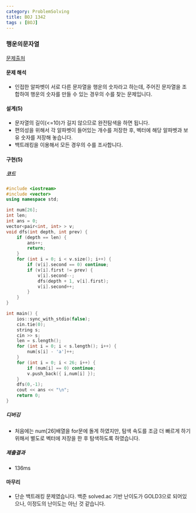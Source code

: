 ```yaml
---
category: ProblemSolving
title: BOJ 1342
tags : [BOJ]
---
```

### 행운의문자열
[문제출처](https://www.acmicpc.net/problem/1342)

#### 문제 해석
 - 인접한 알파벳이 서로 다른 문자열을 행운의 숫자라고 하는데, 주어진 문자열을 조합하여 행운의 숫자를 만들 수 있는 경우의 수를 찾는 문제입니다.
      
#### 설계(5)
 - 문자열의 길이(<=10)가 길지 않으므로 완전탐색을 하면 됩니다.
 - 편의성을 위해서 각 알파벳이 들어있는 개수를 저장한 후, 벡터에 해당 알파벳과 보유 숫자를 저장해 놓습니다.
 - 백트래킹을 이용해서 모든 경우의 수를 조사합니다.
    
#### 구현(5)

##### 코드
```cpp
#include <iostream>
#include <vector>
using namespace std;

int num[26];
int len;
int ans = 0;
vector<pair<int, int> > v;
void dfs(int depth, int prev) {
	if (depth == len) {
		ans++;
		return;
	}
	for (int i = 0; i < v.size(); i++) {
		if (v[i].second == 0) continue;
		if (v[i].first != prev) {
			v[i].second--;
			dfs(depth + 1, v[i].first);
			v[i].second++;
		}
	}
}

int main() {
	ios::sync_with_stdio(false);
	cin.tie(0);
	string s;
	cin >> s;
	len = s.length();
	for (int i = 0; i < s.length(); i++) {
		num[s[i] - 'a']++;
	}
	for (int i = 0; i < 26; i++) {
		if (num[i] == 0) continue;
		v.push_back({ i,num[i] });
	}
	dfs(0,-1);
	cout << ans << "\n";
	return 0;
}
```
##### 디버깅   
 - 처음에는 num[26]배열을 for문에 돌게 하였지만, 탐색 속도를 조금 더 빠르게 하기 위해서 별도로 벡터에 저장을 한 후 탐색하도록 하였습니다.
      
##### 제출결과
 - 136ms
   
#### 마무리
 - 단순 백트래킹 문제였습니다. 백준 solved.ac 기반 난이도가 GOLD3으로 되어있으나, 이정도의 난이도는 아닌 것 같습니다.
